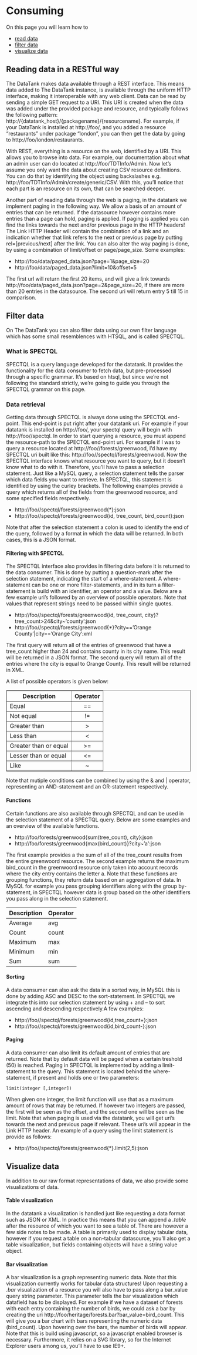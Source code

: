 # Consuming

On this page you will learn how to

* [read data](#get)
* [filter data](#filter)
* [visualize data](*visualize)

<a id='get'></a>
## Reading data in a RESTful way

The DataTank makes data available through a REST interface. This means data added to The DataTank instance, is available through the uniform HTTP interface, making it interoperable with any web client. Data can be read by sending a simple GET request to a URI. This URI is created when the data was added under the provided package and resource, and typically follows the following pattern: http://{datatank_host}/{packagename}/{resourcename}. For example, if your DataTank is installed at http://foo/, and you added a resource “restaurants” under package “london”, you can then get the data by going to http://foo/london/restaurants.

With REST, everything is a resource on the web, identified by a URI. This allows you to browse into data. For example, our documentation about what an admin user can do located at http://foo/TDTInfo/Admin. Now let’s assume you only want the data about creating CSV resource definitions. You can do that by identifying the object using backslashes e.g. http://foo/TDTInfo/Admin/create/generic/CSV. With this, you’ll notice that each part is an resource on its own, that can be searched deeper.

Another part of reading data through the web is paging, in the datatank we implement paging in the following way. We allow a basis of an amount of entries that can be returned. If the datasource however contains more entries than a page can hold, paging is applied. If paging is applied you can find the links towards the next and/or previous page in the HTTP headers! The Link HTTP Header will contain the combination of a link and an indication whether that link refers to the next or previous page by putting rel=[previous/next] after the link. You can also alter the way paging is done, by using a combination of limit/offset or page/page\_size. Some examples:

* http://foo/data/paged\_data.json?page=1&page\_size=20
* http://foo/data/paged\_data.json?limit=10&offset=5

The first url will return the first 20 items, and will give a link towards http://foo/data/paged\_data.json?page=2&page\_size=20, if there are more than 20 entries in the datasource. The second uri will return entry 5 till 15 in comparison.

<a id='filter'></a>
## Filter data

On The DataTank you can also filter data using our own filter language which has some small resemblences with HTSQL, and is called SPECTQL.

### What is SPECTQL

SPECTQL is a query language developed for the datatank. It provides the functionality for the data consumer to fetch data, but pre-processed through a specific grammar. It’s based on htsql, but since we’re not following the standard strictly, we’re going to guide you through the SPECTQL grammar on this page.

### Data retrieval

Getting data through SPECTQL is always done using the SPECTQL end-point. This end-point is put right after your datatank uri. For example if your datatank is installed on http://foo/, your spectql query will begin with http://foo//spectql. In order to start querying a resource, you must append the resource-path to the SPECTQL end-point uri. For example if I was to query a resource located at http://foo//forests/greenwood, I’d have my SPECTQL uri built like this: http://foo//spectql/forests/greenwood. Now the SPECTQL interface knows what resource you want to query, but it doesn’t know what to do with it. Therefore, you’ll have to pass a selection statement. Just like a MySQL query, a selection statement tells the parser which data fields you want to retrieve. In SPECTQL, this statement is identified by using the curley brackets. The following examples provide a query which returns all of the fields from the greenwood resource, and some specified fields respectively.

* http://foo//spectql/forests/greenwood{*}:json
* http://foo//spectql/forests/greenwood{id, tree\_count, bird\_count}:json

Note that after the selection statement a colon is used to identify the end of the query, followed by a format in which the data will be returned. In both cases, this is a JSON format.

#### Filtering with SPECTQL

The SPECTQL interface also provides in filtering data before it is returned to the data consumer. This is done by putting a question-mark after the selection statement, indicating the start of a where-statement. A where-statement can be one or more filter-statements, and in its turn a filter-statement is build with an identifier, an operator and a value. Below are a few example uri’s followed by an overview of possible operators. Note that values that represent strings need to be passed within single quotes.

* http://foo//spectql/forests/greenwood{id, tree\_count, city}?tree\_count>24&city~’county’:json
* http://foo//spectql/forests/greenwood{*}?city==’Orange County’|city==’Orange City’:xml

The first query will return all of the entries of greenwood that have a tree\_count higher than 24 and contains county in its city name. This result will be returned in a JSON format. The second query will return all of the entries where the city is equal to Orange County. This result will be returned in XML.

A list of possible operators is given below:

<table border="1">
    <thead>
        <tr>
            <th>Description</th>
            <th>Operator</th>
        </tr>
    </thead>
    <tbody>
        <tr>
            <td>Equal</td>
            <td align='center'>==</td>
        </tr>
        <tr>
            <td>Not equal</td>
            <td align='center'>!=</td>
        </tr>
        <tr>
            <td>Greater than</td>
            <td align='center'>&gt;</td>
        </tr>
        <tr>
            <td>Less than</td>
            <td align='center'>&lt;</td>
        </tr>
        <tr>
            <td>Greater than or equal</td>
            <td align='center'>&gt;=</td>
        </tr>
        <tr>
            <td>Lesser than or equal</td>
            <td align='center'>&lt;=</td>
        </tr>
        <tr>
            <td>Like</td>
            <td align='center'>~</td>
        </tr>
    </tbody>
</table>

Note that mutiple conditions can be combined by using the & and | operator, representing an AND-statement and an OR-statement respectively.

#### Functions

Certain functions are also available through SPECTQL and can be used in the selection statement of a SPECTQL query. Below are some examples and an overview of the available functions.

* http://foo/forests/greenwood{sum(tree\_count), city}:json
* http://foo/forests/greenwood{max(bird\_count)}?city~’a':json


The first example provides a the sum of all of the tree\_count results from the entire greenwoord resource. The second example returns the maximum bird\_count in the greenwoord resource only taken into account records where the city entry contains the letter a.
Note that these functions are grouping functions, they return data based on an aggregation of data. In MySQL for example you pass grouping identifiers along with the group by- statement, in SPECTQL however data is group based on the other identifiers you pass along in the selection statement.

<table>
    <thead>
        <tr>
            <th>Description</th>
            <th>Operator</th>
        </tr>
    </thead>
    <tbody>
        <tr>
            <td>Average</td>
            <td>avg</td>
        </tr>
        <tr>
            <td>Count</td>
            <td>count</td>
        </tr>
        <tr>
            <td>Maximum</td>
            <td>max</td>
        </tr>
        <tr>
            <td>Minimum</td>
            <td>min</td>
        </tr>
        <tr>
            <td>Sum</td>
            <td>sum</td>
        </tr>
    </tbody>
</table>


#### Sorting

A data consumer can also ask the data in a sorted way, in MySQL this is done by adding ASC and DESC to the sort-statement. In SPECTQL we integrate this into our selection statement by using + and – to sort ascending and descending respectively.A few examples:

* http://foo//spectql/forests/greenwood{id,tree\_count+}:json
* http://foo//spectql/forests/greenwood{id,bird\_count-}:json


#### Paging

A data consumer can also limit its default amount of entries that are returned. Note that by default data will be paged when a certain treshold (50) is reached. Paging in SPECTQL is implemented by adding a limit-statement to the query. This statement is located behind the where-statement, if present and holds one or two parameters:

    limit(integer [,integer])

When given one integer, the limit function will use that as a maximum amount of rows that may be returned. If however two integers are passed, the first will be seen as the offset, and the second one will be seen as the limit. Note that when paging is used via the datatank, you will get uri’s towards the next and previous page if relevant. These uri’s will appear in the Link HTTP header. An example of a query using the limit statement is provide as follows:

* http://foo//spectql/forests/greenwood{*}.limit(2,5):json

<a id='visualize'></a>
## Visualize data

In addition to our raw format representations of data, we also provide some visualizations of data.

#### Table visualization

In the datatank a visualization is handled just like requesting a data format such as JSON or XML. In practice this means that you can append a <em>.table</em> after the resource of which you want to see a table of. There are however a few side notes to be made. A table is primarily used to display tabular data, however if you request a table on a non-tabular datasource, you’ll also get a table visualization, but fields containing objects will have a string value object.

#### Bar visualization

A bar visualization is a graph representing numeric data. Note that this visualization currently works for tabular data structures! Upon requesting a <em>.bar</em> visualization of a resource you will also have to pass along a bar\_value query string parameter. This parameter tells the bar visualization which datafield has to be displayed. For example if we have a dataset of forests with each entry containing the number of birds, we could ask a bar by creating the uri http://foo/heritage/forests.bar?bar_value=bird\_count. This will give you a bar chart with bars representing the numeric data (bird\_count). Upon hovering over the bars, the number of birds will appear. Note that this is build using javascript, so a javascript enabled browser is necessary. Furthermore, it relies on a SVG library, so for the Internet Explorer users among us, you’ll have to use IE9+.
